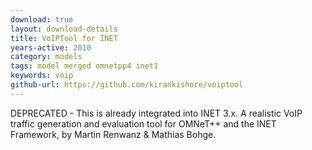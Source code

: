 ```yaml
---
download: true
layout: download-details
title: VoIPTool for INET
years-active: 2010
category: models
tags: model merged omnetpp4 inet1
keywords: voip
github-url: https://github.com/kirankishore/voiptool
---
```


DEPRECATED - This is already integrated into INET 3.x.
A realistic VoIP traffic generation and evaluation tool for OMNeT++ and the INET Framework, by Martin Renwanz & Mathias Bohge.
